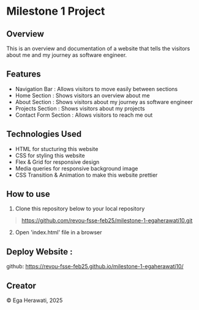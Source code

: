 # Milestone 1 Project


## Overview

This is an overview and documentation of a website that tells the visitors about me and my journey as software engineer.


## Features

* Navigation Bar : Allows visitors to move easily between sections
* Home Section : Shows visitors an overview about me
* About Section : Shows visitors about my journey as software engineer
* Projects Section : Shows visitors about my projects
* Contact Form Section : Allows visitors to reach me out


## Technologies Used

* HTML for stucturing this website
* CSS for styling this website
* Flex & Grid for responsive design
* Media queries for responsive background image
* CSS Transition & Animation to make this website prettier


## How to use

1. Clone this repository below to your local repository

> https://github.com/revou-fsse-feb25/milestone-1-egaherawati10.git

2. Open 'index.html' file in a browser


## Deploy Website :

github: https://revou-fsse-feb25.github.io/milestone-1-egaherawati10/

## Creator

&copy; Ega Herawati, 2025